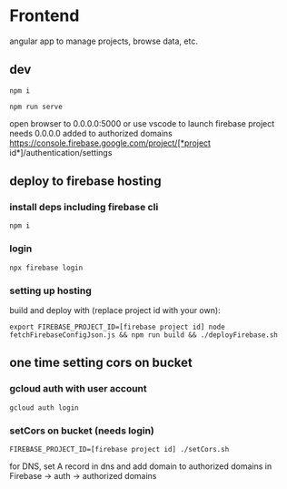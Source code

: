 # Frontend

angular app to manage projects, browse data, etc.

## dev
```shell
npm i
```

```shell
npm run serve
```

open browser to 0.0.0.0:5000 or use vscode to launch
firebase project needs 0.0.0.0 added to authorized domains https://console.firebase.google.com/project/[*project id*]/authentication/settings




## deploy to firebase hosting

### install deps including firebase cli
```shell
npm i
```

### login
```shell
npx firebase login
```

### setting up hosting
build and deploy with (replace project id with your own): 
```shell
export FIREBASE_PROJECT_ID=[firebase project id] node fetchFirebaseConfigJson.js && npm run build && ./deployFirebase.sh
```

## one time setting cors on bucket

### gcloud auth with user account
```
gcloud auth login
```

### setCors on bucket (needs login) 
```shell
FIREBASE_PROJECT_ID=[firebase project id] ./setCors.sh
```

for DNS, set A record in dns and add domain to authorized domains in Firebase -> auth -> authorized domains

